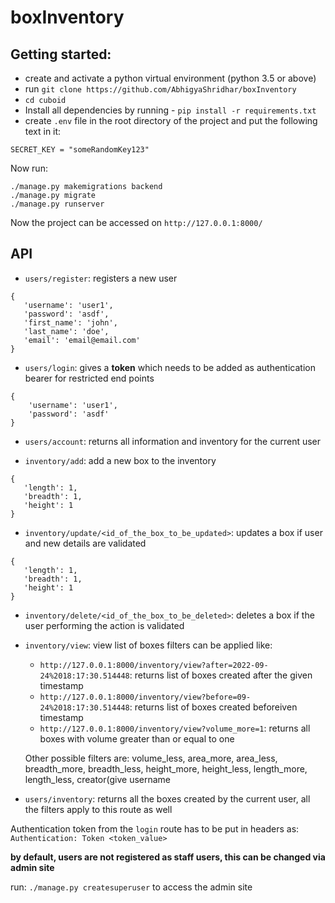 # boxInventory
## Getting started:
 - create and activate a python virtual environment (python 3.5 or above)
 - run `git clone https://github.com/AbhigyaShridhar/boxInventory`
 - `cd cuboid`
 - Install all dependencies by running - `pip install -r requirements.txt`
 - create `.env` file in the root directory of the project and put the following text in it:
 ```
 SECRET_KEY = "someRandomKey123"
 ```
 
 Now run:
 ```
 ./manage.py makemigrations backend
 ./manage.py migrate
 ./manage.py runserver
 ```
 
 Now the project can be accessed on `http://127.0.0.1:8000/`
 
## API

 - `users/register`: registers a new user
 ```
 {
    'username': 'user1',
    'password': 'asdf',
    'first_name': 'john',
    'last_name': 'doe',
    'email': 'email@email.com'
 }
 ```
 
  - `users/login`: gives a **token** which needs to be added as authentication bearer for restricted end points
  ```
  {
      'username': 'user1',
      'password': 'asdf'
  }
  ```
  
   - `users/account`: returns all information and inventory for the current user
   
   - `inventory/add`: add a new box to the inventory
   ```
   {
      'length': 1,
      'breadth': 1,
      'height': 1
   }
   ```
   
   - `inventory/update/<id_of_the_box_to_be_updated>`: updates a box if user and new details are validated
   ```
   {
      'length': 1,
      'breadth': 1,
      'height': 1
   }
   ```
   
   - `inventory/delete/<id_of_the_box_to_be_deleted>`: deletes a box if the user performing the action is validated
    
   - `inventory/view`: view list of boxes
    filters can be applied like:
     - `http://127.0.0.1:8000/inventory/view?after=2022-09-24%2018:17:30.514448`: returns list of boxes created after the given timestamp
     - `http://127.0.0.1:8000/inventory/view?before=09-24%2018:17:30.514448`: returns list of boxes created beforeiven timestamp
     - `http://127.0.0.1:8000/inventory/view?volume_more=1`: returns all boxes with volume greater than or equal to one
     
     Other possible filters are: volume_less, area_more, area_less, breadth_more, breadth_less, height_more, height_less, length_more, length_less, creator(give username
 
   - `users/inventory`: returns all the boxes created by the current user, all the filters apply to this route as well
  
  Authentication token from the `login` route has to be put in headers as: `Authentication: Token <token_value>`
  
  **by default, users are not registered as staff users, this can be changed via admin site**
  
  run:
  `./manage.py createsuperuser` to access the admin site
